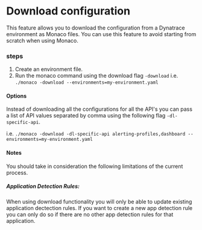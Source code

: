 # Download configuration

This feature allows you to download the configuration from a Dynatrace environment as Monaco files. You can use this feature to avoid starting from scratch when using Monaco.

### steps
1. Create an environment file. 
2. Run the monaco command using the download flag ``-download``
i.e. ``./monaco -download --environments=my-environment.yaml ``

#### Options
Instead of downloading all the configurations for all the API's you can pass a list of API values separated by comma using the following flag ``-dl-specific-api``.

i.e. ``./monaco -download -dl-specific-api alerting-profiles,dashboard --environments=my-environment.yaml ``


#### Notes
You should take in consideration the following limitations of the current process.
##### Application Detection Rules:
When using download functionality you will only be able to update existing application dectection rules. If you want to create a new app detection rule you can only do so if there are no other app detection rules for that application.



